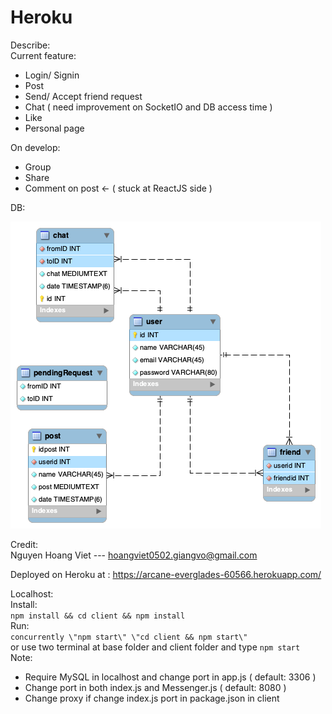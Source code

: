 # Heroku
Describe:  
Current feature:  
- Login/ Signin  
- Post  
- Send/ Accept friend request  
- Chat ( need improvement on SocketIO and DB access time )  
- Like  
- Personal page

On develop:  
- Group  
- Share  
- Comment on post <- ( stuck at ReactJS side )

DB:  

![DB](https://github.com/Nghviet/Heroku/blob/master/DB.png)

Credit:  
Nguyen Hoang Viet --- hoangviet0502.giangvo@gmail.com  

Deployed on Heroku at : https://arcane-everglades-60566.herokuapp.com/  

Localhost:  
Install:  
`npm install && cd client && npm install`  
Run:  
`concurrently \"npm start\" \"cd client && npm start\"`  
or use two terminal at base folder and client folder and type `npm start`  
Note:  
- Require MySQL in localhost and change port in app.js ( default: 3306 )  
- Change port in both index.js and Messenger.js ( default: 8080 )  
- Change proxy if change index.js port in package.json in client

